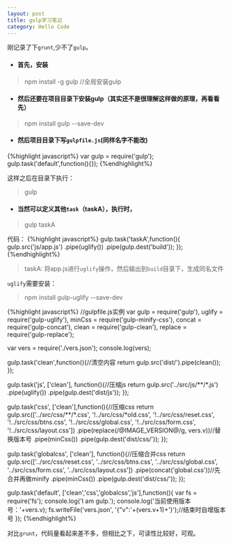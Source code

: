 ```yaml
---
layout: post
title: gulp学习笔记
category: Hello Code
---
```


刚记录了下`grunt`,少不了`gulp`。

* #### **首先**，安装 
> npm install -g gulp //全局安装gulp

* #### **然后**还要在项目目录下安装gulp（其实还不是很理解这样做的原理，再看看先）
> npm install gulp --save-dev

* #### **然后**项目目录下写`gulpfile.js`(同样名字不能改)
{%highlight javascript%}
var gulp = require('gulp');
gulp.task('default',function(){});
{%endhighlight%}

这样之后在目录下执行：
> gulp

* #### **当然**可以定义其他`task`（taskA），执行时，
> gulp taskA

代码：
{%highlight javascript%}
gulp.task('taskA',function(){
    gulp.src('js/app.js')
        .pipe(uglify())
        .pipe(gulp.dest('build'));
});
{%endhighlight%}

> taskA: 将app.js进行`uglify`操作，然后输出到`build`目录下，生成同名文件

`uglify`需要安装：   
> npm install gulp-uglify --save-dev

{%highlight javascript%}
//gulpfile.js实例
var gulp = require('gulp'),
 uglify = require('gulp-uglify'),
 minCss = require('gulp-minify-css'),
 concat = require('gulp-concat'),
 clean = require('gulp-clean'),
 replace = require('gulp-replace');

var vers = require('./vers.json'); 
console.log(vers);

gulp.task('clean',function(){//清空内容
 return gulp.src('dist/').pipe(clean());
});

gulp.task('js', ['clean'], function(){//压缩js
 return gulp.src('../src/js/**/*.js')
   .pipe(uglify())
   .pipe(gulp.dest('dist/js'));
});

gulp.task('css', ['clean'],function(){//压缩css
 return gulp.src(['../src/css/**/*.css',
  '!../src/css/*old.css',
  '!../src/css/reset.css',
  '!../src/css/btns.css',
  '!../src/css/global.css',
  '!../src/css/form.css',
  '!../src/css/layout.css'])
  .pipe(replace(/@IMAGE_VERSION@/g, vers.v))//替换版本号
  .pipe(minCss())
  .pipe(gulp.dest('dist/css/'));
});

gulp.task('globalcss', ['clean'], function(){//压缩合并css
 return gulp.src(['../src/css/reset.css',
  '../src/css/btns.css',
  '../src/css/global.css',
  '../src/css/form.css',
  '../src/css/layout.css'])
  .pipe(concat('global.css'))//先合并再做minify
  .pipe(minCss())
  .pipe(gulp.dest('dist/css/'));
});

gulp.task('default', ['clean','css','globalcss','js'],function(){
 var fs = require('fs');
 console.log('I am gulp.');
 console.log('当前使用版本号：'+vers.v);
 fs.writeFile('vers.json', '{"v":'+(vers.v+1)+'}');//结束时自增版本号
});
{%endhighlight%}

对比`grunt`，代码量看起来差不多，但相比之下，可读性比较好，可观。
